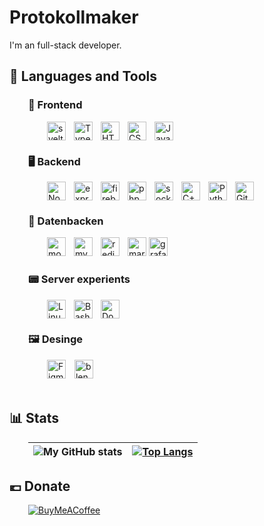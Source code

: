# Protokollmaker

I'm an full-stack developer.

## 🧰 Languages and Tools

<div style="margin:0px 0px 0px 30px">
<!--frontend-->

### 📱 Frontend

<div style="margin:0px 0px 0px 30px">
    <img align="left" alt="svelte" width="30px" style="padding-right:10px;" src="https://cdn.jsdelivr.net/gh/devicons/devicon/icons/svelte/svelte-original.svg"/>
    <img alt="JavaScript" width="30px" style="padding-right:10px;" src="https://cdn.jsdelivr.net/gh/devicons/devicon/icons/javascript/javascript-plain.svg" />
    <img align="left" alt="TypeScript" width="30px" style="padding-right:10px;" src="https://cdn.jsdelivr.net/gh/devicons/devicon/icons/typescript/typescript-plain.svg" />
    <img align="left" alt="HTML" width="30px" style="padding-right:10px;" src="https://cdn.jsdelivr.net/gh/devicons/devicon/icons/html5/html5-plain.svg" />
    <img align="left" alt="CSS" width="30px" style="padding-right:10px;" src="https://cdn.jsdelivr.net/gh/devicons/devicon/icons/css3/css3-plain.svg" />
</div>

### 🖥️ Backend

<!--backend-->
<div style="margin:0px 0px 0px 30px">
    <img align="left" alt="NodeJS" width="30px" style="padding-right:10px;" src="https://cdn.jsdelivr.net/gh/devicons/devicon/icons/nodejs/nodejs-original.svg" />
    <img align="left" alt="express" width="30px" style="padding-right:10px;" src="https://cdn.jsdelivr.net/gh/devicons/devicon/icons/express/express-original.svg" />
    <img align="left" alt="firebase" width="30px" style="padding-right:10px;" src="https://cdn.jsdelivr.net/gh/devicons/devicon/icons/firebase/firebase-plain.svg" />
    <img align="left" alt="php" width="30px" style="padding-right:10px;" src="https://cdn.jsdelivr.net/gh/devicons/devicon/icons/php/php-plain.svg" />
    <img align="left" alt="socketio" width="30px" style="padding-right:10px;" src="https://cdn.jsdelivr.net/gh/devicons/devicon/icons/socketio/socketio-original.svg" />
    <!--lowlevel-->
    <img align="left" alt="C++" width="30px" style="padding-right:10px;" src="https://cdn.jsdelivr.net/gh/devicons/devicon/icons/cplusplus/cplusplus-line.svg" />
    <img align="left" alt="Python" width="30px" style="padding-right:10px;" src="https://cdn.jsdelivr.net/gh/devicons/devicon/icons/python/python-plain.svg" />
    <!--Generaly-->
    <img  alt="GitHub" width="30px" style="padding-right:10px;" src="https://cdn.jsdelivr.net/gh/devicons/devicon/icons/github/github-original.svg" />
</div>

### 💾 Datenbacken

<!--DB-->
<div style="margin:0px 0px 0px 30px">
    <img align="left" alt="mongodb" width="30px" style="padding-right:10px;" src="https://cdn.jsdelivr.net/gh/devicons/devicon/icons/mongodb/mongodb-original.svg" />
    <img align="left" alt="mysql" width="30px" style="padding-right:10px;" src="https://cdn.jsdelivr.net/gh/devicons/devicon/icons/mysql/mysql-original.svg" />
    <img align="left" alt="redis" width="30px" style="padding-right:10px;" src="https://cdn.jsdelivr.net/gh/devicons/devicon/icons/redis/redis-original.svg" />
    <img alt="mariadb" width="30px" src="https://www.vectorlogo.zone/logos/mariadb/mariadb-icon.svg" alt="mariadb">
    <!--Visualise-->
    <img alt="grafana" width="30px" style="padding-right:10px;" src="https://cdn.jsdelivr.net/gh/devicons/devicon/icons/grafana/grafana-original.svg" />
</div>
<!--sever-->

### 📟 Server experients

<div style="margin:0px 0px 0px 30px">
    <img align="left" alt="Linux" width="30px" style="padding-right:10px;" src="https://cdn.jsdelivr.net/gh/devicons/devicon/icons/linux/linux-original.svg" />
    <img align="left" alt="Bash" width="30px" style="padding-right:10px;" src="https://cdn.jsdelivr.net/gh/devicons/devicon/icons/bash/bash-original.svg" />
    <img alt="Docker" width="30px" style="padding-right:10px;" src="https://cdn.jsdelivr.net/gh/devicons/devicon/icons/docker/docker-plain.svg" />
    
</div>
<!--Todo Add Raspberry Pi; ESP; arduino; -->
<!--Todo Add traefik; mariadb -->
<!--Todo Add Blender; -->
<!--Todo Add Bye me a coffe; -->

### 🖼️ Desinge

<!--Desinge-->
<div style="margin:0px 0px 0px 30px">
    <img alt="Figma" width="30px" style="padding-right:10px;" src="https://cdn.jsdelivr.net/gh/devicons/devicon/icons/figma/figma-original.svg" />
    <img alt="blender" width="30px" style="padding-right:10px;" src="https://cdn.jsdelivr.net/gh/devicons/devicon/icons/blender/blender-original.svg" />
</div>
</br>

</div>

## 📊 Stats

<div style="margin:0px 0px 0px 30px">
<!--https://github.com/anuraghazra/github-readme-stats-->

| ![My GitHub stats](https://github-readme-stats.vercel.app/api?username=Protokollmaker) | [![Top Langs](https://github-readme-stats.vercel.app/api/top-langs/?username=Protokollmaker)](https://github.com/anuraghazra/github-readme-stats) |
| -------------------------------------------------------------------------------------- | ------------------------------------------------------------------------------------------------------------------------------------------------- |

</div>

## 💶 Donate

<div style="margin:0px 0px 0px 30px">

[![BuyMeACoffee](https://img.shields.io/badge/Buy%20Me%20a%20Coffee-ffdd00?style=for-the-badge&logo=buy-me-a-coffee&logoColor=black)](https://www.buymeacoffee.com/Protokollmaker)

</div>
